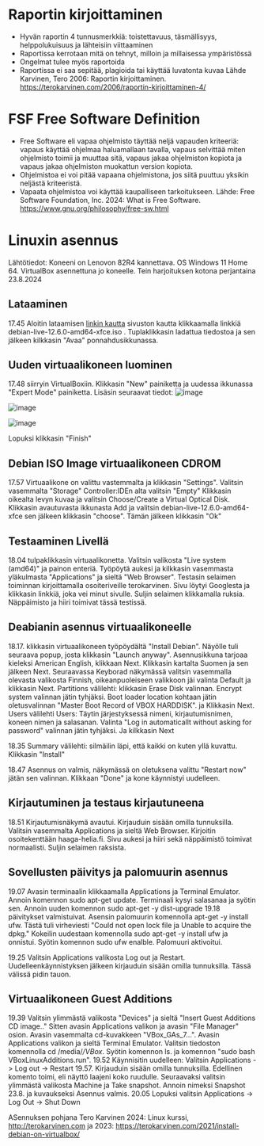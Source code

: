 # Raportin kirjoittaminen

- Hyvän raportin 4 tunnusmerkkiä: toistettavuus, täsmällisyys, helppolukuisuus ja lähteisiin viittaaminen 
- Raportissa kerrotaan mitä on tehnyt, milloin ja millaisessa ympäristössä 
- Ongelmat tulee myös raportoida
- Raportissa ei saa sepitää, plagioida tai käyttää luvatonta kuvaa
Lähde Karvinen, Tero 2006: Raportin kirjoittaminen. https://terokarvinen.com/2006/raportin-kirjoittaminen-4/ 

# FSF Free Software Definition
- Free Software eli vapaa ohjelmisto täyttää neljä vapauden kriteeriä: vapaus käyttää ohjelmaa haluamallaan tavalla, vapaus selvittää miten ohjelmisto toimii ja muuttaa sitä, vapaus jakaa ohjelmiston kopiota ja vapaus jakaa ohjelmiston muokattun version kopiota.
- Ohjelmistoa ei voi pitää vapaana ohjelmistona, jos siitä puuttuu yksikin neljästä kriteeristä.
- Vapaata ohjelmistoa voi käyttää kaupalliseen tarkoitukseen.
Lähde: Free Software Foundation, Inc. 2024: What is Free Software. https://www.gnu.org/philosophy/free-sw.html


# Linuxin asennus
Lähtötiedot: Koneeni on Lenovon 82R4 kannettava. OS Windows 11 Home 64. VirtualBox asennettuna jo koneelle.
Tein harjoituksen kotona perjantaina 23.8.2024
## Lataaminen
17.45 Aloitin lataamisen [linkin kautta](https://terokarvinen.com/2021/install-debian-on-virtualbox/) sivuston kautta klikkaamalla linkkiä debian-live-12.6.0-amd64-xfce.iso . Tuplaklikkasin ladattua tiedostoa ja sen jälkeen kilkkasin "Avaa" ponnahdusikkunassa.

## Uuden virtuaalikoneen luominen
17.48 siirryin VirtualBoxiin. Klikkasin "New" painiketta ja uudessa ikkunassa "Expert Mode" painiketta. Lisäsin seuraavat tiedot: 
![image](https://github.com/user-attachments/assets/4691cc87-7ba2-4351-b793-dd9f61b3717f)

![image](https://github.com/user-attachments/assets/171a8b9f-5fc6-4b05-9baf-3e8f770b9f35)

![image](https://github.com/user-attachments/assets/cd2f065e-4820-4988-8f26-8e6ed710773d)

Lopuksi klikkasin "Finish"

## Debian ISO Image virtuaalikoneen CDROM
17.57 Virtuaalikone on valittu vastemmalta ja klikkasin "Settings". Valitsin vasemmalta "Storage" Controller:IDEn alta valitsin "Empty" Klikkasin oikealta levyn kuvaa ja valitsin Choose/Create a Virtual Optical Disk.
Klikkasin avautuvasta ikkunasta Add ja valitsin debian-live-12.6.0-amd64-xfce sen jälkeen klikkasin "choose". Tämän jälkeen klikkasin "Ok"

## Testaaminen Livellä

18.04 tulpaklikkasin virtuaalikonetta. Valitsin valikosta "Live system (amd64)" ja painon enteriä. Työpöytä aukesi ja kilkkasin vasemmasta yläkulmasta "Applications" ja sieltä "Web Browser". Testasin selaimen toiminnan kirjoittamalla osoiteriveille terokarvinen. Sivu löytyi Googlesta ja klikkasin linkkiä, joka vei minut sivulle.
Suljin selaimen klikkamalla ruksia. Näppäimisto ja hiiri toimivat tässä testissä.

## Deabianin asennus virtuaalikoneelle

18.17. klikkasin virtuaalikoneen työpöydältä "Install Debian". Näyölle tuli seuraava popup, josta klikkasin "Launch anyway". Asennusikkuna tarjoaa kieleksi American English, klikkaan Next. Klikkasin kartalta Suomen ja sen jälkeen Next. Seuraavassa Keyborad näkymässä valitsin vasemmalla olevasta valikosta Finnish, oikeanpuoleiseen valikkoon jäi valinta Default ja klikkasin Next.
Partitions välilehti: klikkasin Erase Disk valinnan. Encrypt system valinnan jätin tyhjäksi. Boot loader location kohtaan jätin oletusvalinnan "Master Boot Record of VBOX HARDDISK". ja Klikkasin Next.
Users välilehti Users: Täytin järjestyksessä nimeni, kirjautumisnimen, koneen nimen ja salasanan. Valinta "Log in automaticallt without asking for password" valinnan jätin tyhjäksi. Ja kilkkasin Next

18.35 Summary välilehti: silmäilin läpi, että kaikki on kuten yllä kuvattu. Klikkasin "Install"

18.47 Asennus on valmis, näkymässä on oletuksena valittu "Restart now" jätän sen valinnan. Klikkaan "Done" ja kone käynnistyi uudelleen.

## Kirjautuminen ja testaus kirjautuneena

18.51 Kirjautumisnäkymä avautui. Kirjauduin sisään omilla tunnuksilla. Valitsin vasemmalta Applications ja sieltä Web Browser. Kirjoitin osoitekenttään haaga-helia.fi. Sivu aukesi ja hiiri sekä näppäimistö toimivat normaalisti. Suljin selaimen raksista.

## Sovellusten päivitys ja palomuurin asennus

19.07 Avasin terminaalin klikkaamalla Applications ja Terminal Emulator. Annoin komennon sudo apt-get update. Terminaali kysyi salasanaa ja syötin sen. Annoin uuden komennon sudo apt-get -y dist-upgrade
19.18 päivitykset valmistuivat. Asensin palomuurin komennolla apt-get -y install ufw. Tästä tuli virheviesti "Could not open lock file ja Unable to acquire the dpkg." Kokeilin uudestaan komennolla sudo apt-get -y install ufw ja onnistui. Syötin komennon sudo ufw enalble. Palomuuri aktivoitui.

19.25 Valitsin Applications valikosta Log out ja Restart. Uudelleenkäynnistyksen jälkeen kirjauduin sisään omilla tunnuksilla.
Tässä välissä pidin tauon.  

## Virtuaalikoneen Guest Additions

19.39 Valitsin ylimmästä valikosta "Devices" ja sieltä "Insert Guest Additions CD image.." Sitten avasin Applications valikon ja avasin "File Manager" osion. Avasin vasemmalta cd-kuvakkeen "VBox_GAs_7...". Avasin Applications valikon ja sieltä Terminal Emulator. Valitsin tiedoston komennolla cd /media/*/VBox*. Syötin komennon ls. ja komennon "sudo bash VBoxLinuxAdditions.run".
19.52 Käynnisitin uudelleen: Valitsin Applications -> Log out -> Restart
19.57. Kirjauduin sisään omilla tunnuksilla. Edellinen komento toimi, eli näyttö laajeni koko ruudulle.
Seuraavaksi valitsin ylimmästä valikosta Machine ja Take snapshot. Annoin nimeksi Snapshot 23.8. ja kuvaukseksi Asennus valmis.
20.05 Lopuksi valitsin Applications -> Log Out -> Shut Down

ASennuksen pohjana Tero Karvinen 2024: Linux kurssi, http://terokarvinen.com ja 2023: https://terokarvinen.com/2021/install-debian-on-virtualbox/ 


